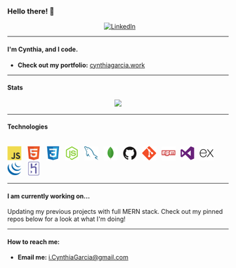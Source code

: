 ### Hello there! 👋

<p align="center">
  <span>&nbsp;</span>
  <a href="https://www.linkedin.com/in/i-cynthiagarcia">
    <img src="https://img.shields.io/badge/LinkedIn-blue?style=flat-square&logo=Linkedin&logoColor=white" alt="LinkedIn" />
  </a>
</p>

---

#### I'm Cynthia, and I code.

- **Check out my portfolio:** [cynthiagarcia.work](https://cynthiagarcia.work)

---

#### Stats

<p align="center">
  <img src="https://github-readme-stats.vercel.app/api?username=caersun&show_icons=true&theme=dark" />
</p>

---

#### Technologies

<p>
    <br>
  <!-- JS -->
    <img src="https://raw.githubusercontent.com/devicons/devicon/master/icons/javascript/javascript-original.svg" width="32" alt="JS" />
    &nbsp;
    <!-- HTML5 -->
    <img src="https://raw.githubusercontent.com/devicons/devicon/master/icons/html5/html5-original.svg" width="32" alt="HTML5" />
    &nbsp;
      <!-- CSS3 -->
    <img src="https://raw.githubusercontent.com/devicons/devicon/master/icons/css3/css3-original.svg" width="32" alt="CSS3" />
    &nbsp;
      <!-- Node.js -->
    <img src="https://raw.githubusercontent.com/devicons/devicon/master/icons/nodejs/nodejs-original.svg" width="32" alt="Node.js" />
    &nbsp;
 <!-- MySQL -->
    <img src="https://raw.githubusercontent.com/devicons/devicon/master/icons/mysql/mysql-original.svg" width="32" alt="MySQL" />
    &nbsp;
    <!-- MongoDB -->
    <img src="https://raw.githubusercontent.com/devicons/devicon/master/icons/mongodb/mongodb-original.svg" width="32" alt="MongoDB" />
    &nbsp;
    <!-- GitHub -->
    <img src="https://raw.githubusercontent.com/devicons/devicon/master/icons/github/github-original.svg" width="32" alt="GitHub" />
    &nbsp;
    <!-- Git -->
    <img src="https://raw.githubusercontent.com/devicons/devicon/master/icons/git/git-original.svg" width="32" alt="Git" />
    &nbsp;
      <!-- NPM -->
    <img src="https://raw.githubusercontent.com/devicons/devicon/master/icons/npm/npm-original-wordmark.svg" width="32" alt="NPM" />
 &nbsp;
  <!-- Visual Studio -->
    <img src="https://raw.githubusercontent.com/devicons/devicon/master/icons/visualstudio/visualstudio-plain.svg" width="32" alt="Visual Studio" />
    &nbsp;
     <!-- Express.js -->
    <img src="https://raw.githubusercontent.com/devicons/devicon/master/icons/express/express-original.svg" width="32" alt="Express.js" />
    &nbsp;
      <!-- jQuery -->
    <img src="https://raw.githubusercontent.com/devicons/devicon/master/icons/jquery/jquery-original.svg" width="32" alt="jQuery" />
        &nbsp;
    <!-- Heroku -->
    <img src="https://raw.githubusercontent.com/devicons/devicon/master/icons/heroku/heroku-original.svg" width="32" alt="Heroku" />
        &nbsp;

   </p>

---

#### I am currently working on...

Updating my previous projects with full MERN stack. Check out my pinned repos below for a look at what I'm doing!

---

#### How to reach me:
- **Email me:** [i.CynthiaGarcia@gmail.com](mailto:i.cynthiagarcia@gmail.com)
